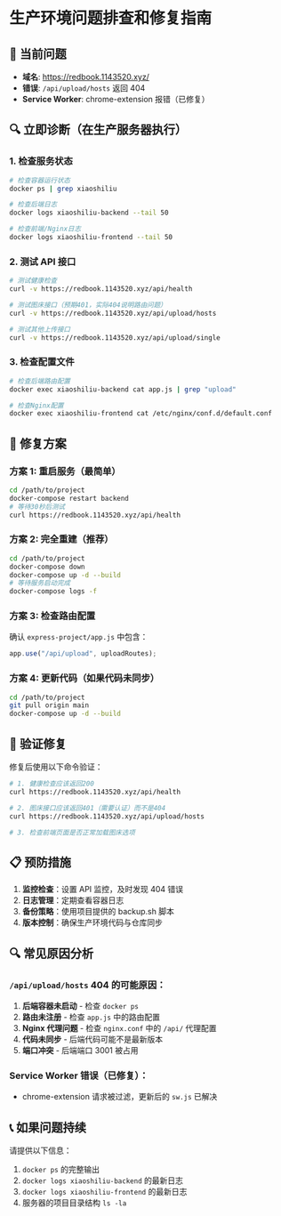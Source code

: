 # 生产环境问题排查和修复指南

## 🚨 当前问题

- **域名**: https://redbook.1143520.xyz/
- **错误**: `/api/upload/hosts` 返回 404
- **Service Worker**: chrome-extension 报错（已修复）

## 🔍 立即诊断（在生产服务器执行）

### 1. 检查服务状态

```bash
# 检查容器运行状态
docker ps | grep xiaoshiliu

# 检查后端日志
docker logs xiaoshiliu-backend --tail 50

# 检查前端/Nginx日志
docker logs xiaoshiliu-frontend --tail 50
```

### 2. 测试 API 接口

```bash
# 测试健康检查
curl -v https://redbook.1143520.xyz/api/health

# 测试图床接口（预期401，实际404说明路由问题）
curl -v https://redbook.1143520.xyz/api/upload/hosts

# 测试其他上传接口
curl -v https://redbook.1143520.xyz/api/upload/single
```

### 3. 检查配置文件

```bash
# 检查后端路由配置
docker exec xiaoshiliu-backend cat app.js | grep "upload"

# 检查Nginx配置
docker exec xiaoshiliu-frontend cat /etc/nginx/conf.d/default.conf
```

## 🔧 修复方案

### 方案 1: 重启服务（最简单）

```bash
cd /path/to/project
docker-compose restart backend
# 等待30秒后测试
curl https://redbook.1143520.xyz/api/health
```

### 方案 2: 完全重建（推荐）

```bash
cd /path/to/project
docker-compose down
docker-compose up -d --build
# 等待服务启动完成
docker-compose logs -f
```

### 方案 3: 检查路由配置

确认 `express-project/app.js` 中包含：

```javascript
app.use("/api/upload", uploadRoutes);
```

### 方案 4: 更新代码（如果代码未同步）

```bash
cd /path/to/project
git pull origin main
docker-compose up -d --build
```

## 🚀 验证修复

修复后使用以下命令验证：

```bash
# 1. 健康检查应该返回200
curl https://redbook.1143520.xyz/api/health

# 2. 图床接口应该返回401（需要认证）而不是404
curl https://redbook.1143520.xyz/api/upload/hosts

# 3. 检查前端页面是否正常加载图床选项
```

## 📋 预防措施

1. **监控检查**：设置 API 监控，及时发现 404 错误
2. **日志管理**：定期查看容器日志
3. **备份策略**：使用项目提供的 backup.sh 脚本
4. **版本控制**：确保生产环境代码与仓库同步

## 🔍 常见原因分析

### `/api/upload/hosts` 404 的可能原因：

1. **后端容器未启动** - 检查 `docker ps`
2. **路由未注册** - 检查 `app.js` 中的路由配置
3. **Nginx 代理问题** - 检查 `nginx.conf` 中的 `/api/` 代理配置
4. **代码未同步** - 后端代码可能不是最新版本
5. **端口冲突** - 后端端口 3001 被占用

### Service Worker 错误（已修复）：

- chrome-extension 请求被过滤，更新后的 `sw.js` 已解决

## 📞 如果问题持续

请提供以下信息：

1. `docker ps` 的完整输出
2. `docker logs xiaoshiliu-backend` 的最新日志
3. `docker logs xiaoshiliu-frontend` 的最新日志
4. 服务器的项目目录结构 `ls -la`
